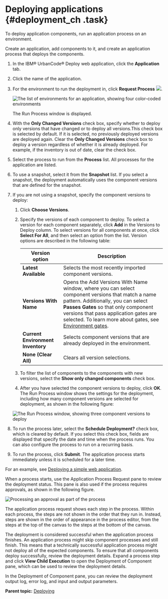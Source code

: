 # Deploying applications {#deployment_ch .task}

To deploy application components, run an application process on an environment.

Create an application, add components to it, and create an application process that deploys the components.

1.  In the IBM® UrbanCode® Deploy web application, click the **Application** tab. 
2.  Click the name of the application.
3.  For the environment to run the deployment in, click **Request Process** ![](../images/request_process_icon.gif).

    ![The list of environments for an application, showing four color-coded environments](../images/deployment_ch_a.gif)

    The Run Process window is displayed.

4.  With the **Only Changed Versions** check box, specify whether to deploy only versions that have changed or to deploy all versions.This check box is selected by default. If it is selected, no previously deployed versions are deployed again. Clear the **Only Changed Versions** check box to deploy a version regardless of whether it is already deployed. For example, if the inventory is out of date, clear the check box.
5.  Select the process to run from the **Process** list. All processes for the application are listed.
6.  To use a snapshot, select it from the **Snapshot** list. If you select a snapshot, the deployment automatically uses the component versions that are defined for the snapshot.
7.  If you are not using a snapshot, specify the component versions to deploy: 

    1.  Click **Choose Versions**. 
    2.  Specify the versions of each component to deploy. To select a version for each component separately, click **Add** in the Versions to Deploy column. To select versions for all components at once, click **Select For All**, and then select an option from the list. Version options are described in the following table:

        |Version option|Description|
        |--------------|-----------|
        | **Latest Available** |Selects the most recently imported component versions.|
        |**Versions With Name**|Opens the Add Versions With Name window, where you can select component versions that match a name pattern. Additionally, you can select **Passes Gates** so that only component versions that pass application gates are selected. To learn more about gates, see [Environment gates](app_gate.md).|
        |**Current Environment Inventory**|Selects component versions that are already deployed in the environment.|
        | **None \(Clear All\)** |Clears all version selections.|

    3.  To filter the list of components to the components with new versions, select the **Show only changed components** check box.
    4.  After you have selected the component versions to deploy, click **OK**.
    The Run Process window shows the settings for the deployment, including how many component versions are selected for deployment, as shown in the following figure:

    ![The Run Process window, showing three component versions to deploy](../images/requestprocess.gif)

8.  To run the process later, select the **Schedule Deployment?** check box, which is cleared by default. If you select this check box, fields are displayed that specify the date and time when the process runs. You can also configure the process to run on a recurring basis.
9.  To run the process, click **Submit**. The application process starts immediately unless it is scheduled for a later time.

For an example, see [Deploying a simple web application](../../com.ibm.udeploy.tutorial.doc/topics/webapp_abstract.md).

When a process starts, use the Application Process Request pane to review the deployment status. This pane is also used if the process requires approvals, as shown in the following figure.

![Processing an approval as part of the process](../images/deployment_ch_b.gif)

The application process request shows each step in the process. Within each process, the steps are not shown in the order that they run in. Instead, steps are shown in the order of appearance in the process editor, from the steps at the top of the canvas to the steps at the bottom of the canvas.

The deployment is considered successful when the application process finishes. An application process might skip component processes and still finish. This means that a technically successful application process might not deploy all of the expected components. To ensure that all components deploy successfully, review the deployment details. Expand a process step and click **View Child Execution** to open the Deployment of Component pane, which can be used to review the deployment details.

In the Deployment of Component pane, you can review the deployment output log, error log, and input and output parameters.

**Parent topic:** [Deploying](../topics/deployment_ov.md)


